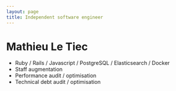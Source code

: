 ```yaml
---
layout: page
title: Independent software engineer
---
```


# Mathieu Le Tiec

- Ruby / Rails / Javascript / PostgreSQL / Elasticsearch / Docker
- Staff augmentation
- Performance audit / optimisation
- Technical debt audit / optimisation
